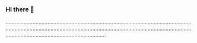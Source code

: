 ### Hi there 👋

...........................................................................................................................................................................................................................................................................................................................